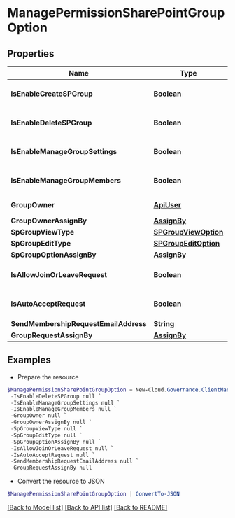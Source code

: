 # ManagePermissionSharePointGroupOption
## Properties

Name | Type | Description | Notes
------------ | ------------- | ------------- | -------------
**IsEnableCreateSPGroup** | **Boolean** |  | [optional] [default to $false]
**IsEnableDeleteSPGroup** | **Boolean** |  | [optional] [default to $false]
**IsEnableManageGroupSettings** | **Boolean** |  | [optional] [default to $false]
**IsEnableManageGroupMembers** | **Boolean** |  | [optional] [default to $false]
**GroupOwner** | [**ApiUser**](ApiUser.md) | ApiUser model | [optional] 
**GroupOwnerAssignBy** | [**AssignBy**](AssignBy.md) |  | [optional] 
**SpGroupViewType** | [**SPGroupViewOption**](SPGroupViewOption.md) |  | [optional] 
**SpGroupEditType** | [**SPGroupEditOption**](SPGroupEditOption.md) |  | [optional] 
**SpGroupOptionAssignBy** | [**AssignBy**](AssignBy.md) |  | [optional] 
**IsAllowJoinOrLeaveRequest** | **Boolean** |  | [optional] [default to $false]
**IsAutoAcceptRequest** | **Boolean** |  | [optional] [default to $false]
**SendMembershipRequestEmailAddress** | **String** |  | [optional] 
**GroupRequestAssignBy** | [**AssignBy**](AssignBy.md) |  | [optional] 

## Examples

- Prepare the resource
```powershell
$ManagePermissionSharePointGroupOption = New-Cloud.Governance.ClientManagePermissionSharePointGroupOption  -IsEnableCreateSPGroup null `
 -IsEnableDeleteSPGroup null `
 -IsEnableManageGroupSettings null `
 -IsEnableManageGroupMembers null `
 -GroupOwner null `
 -GroupOwnerAssignBy null `
 -SpGroupViewType null `
 -SpGroupEditType null `
 -SpGroupOptionAssignBy null `
 -IsAllowJoinOrLeaveRequest null `
 -IsAutoAcceptRequest null `
 -SendMembershipRequestEmailAddress null `
 -GroupRequestAssignBy null
```

- Convert the resource to JSON
```powershell
$ManagePermissionSharePointGroupOption | ConvertTo-JSON
```

[[Back to Model list]](../README.md#documentation-for-models) [[Back to API list]](../README.md#documentation-for-api-endpoints) [[Back to README]](../README.md)

